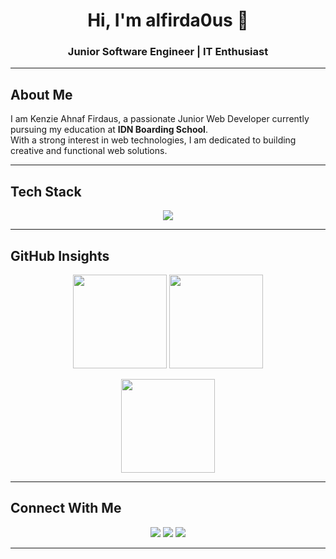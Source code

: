 <h1 align="center">Hi, I'm alfirda0us 👋</h1>  
<h3 align="center">Junior Software Engineer | IT Enthusiast</h3>  

---

## About Me  
I am Kenzie Ahnaf Firdaus, a passionate Junior Web Developer currently pursuing my education at **IDN Boarding School**.  
With a strong interest in web technologies, I am dedicated to building creative and functional web solutions.  

---

## Tech Stack  
<p align="center">  
  <img src="https://skillicons.dev/icons?i=html,css,js,react,nodejs,flutter,git,github" />  
</p>  

---

## GitHub Insights  
<p align="center">  
  <img src="https://github-readme-stats.vercel.app/api?username=alfirda0us&show_icons=true&theme=gruvbox&hide_border=true" height="150"/>  
  <img src="https://github-readme-stats.vercel.app/api/top-langs/?username=alfirda0us&layout=compact&theme=gruvbox&hide_border=true" height="150"/>  
</p>  

<p align="center">  
  <img src="https://github-readme-streak-stats.herokuapp.com?user=alfirda0us&theme=gruvbox&hide_border=true" height="150"/>  
</p>  

---

## Connect With Me  
<p align="center">  
  <a href="https://www.linkedin.com/in/alfirdaous/"><img src="https://img.shields.io/badge/LinkedIn-0A66C2?style=for-the-badge&logo=linkedin&logoColor=white"/></a>  
  <a href="mailto:kenzie.ahnaffirdaus@gmail.com"><img src="https://img.shields.io/badge/Email-D14836?style=for-the-badge&logo=gmail&logoColor=white"/></a>  
  <a href="https://alfirda0us.github.io/portofolio/"><img src="https://img.shields.io/badge/Website-000000?style=for-the-badge&logo=google-chrome&logoColor=white"/></a>  
</p>  

---
